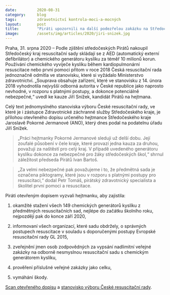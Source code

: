 ```yaml
---
date:         2020-08-31
category:     blog
tags:         zdravotnictví kontrola-moci-a-mocných
layout:       post
title:        "Piráti upozornili na další podezřelou zakázku na Středočeském kraji"
image:        /assets/img/articles/2020/jiri-snizek.jpg
--- 
```




Praha, 31. srpna 2020 – Podle zjištění středočeských Pirátů nakoupil Středočeský kraj resuscitační sady skládají se z AED (automatický externí defibrilátor) a chemického generátoru kyslíku za téměř 10 milionů korun. Používání chemického vyvíječe kyslíku během kardiopulmonární resuscitace nebo první pomoci přitom v roce 2018 Česká resuscitační rada jednoznačně odmítla ve stanovisku, které si vyžádalo Ministerstvo zdravotnictví. „Souprava obsahuje zařízení, které ve stanovisku z 14. února 2018 vyhodnotila nejvyšší odborná autorita v České republice jako naprosto nevhodné, v rozporu s platnými postupy, a dokonce potenciálně nebezpečné,“ uvedl ke kauze Jiří Snížek, kandidát Pirátů na hejtmana. 

Celý text jednomyslného stanoviska výboru České resuscitační rady, ve které je i zástupce Zdravotnické záchranné služby Středočeského kraje, je přílohou otevřeného dopisu určeného hejtmance Středočeského kraje Jaroslavě Pokorné Jermanové (ANO), který dnes podal na podatelnu úřadu Jiří Snížek.

> „Práci hejtmanky Pokorné Jermanové sleduji už delší dobu. Její zoufalé působení v čele kraje, které provazí jedna kauza za druhou, považuji za naštěstí pro celý kraj. V případě uvedeného generátoru kyslíku dokonce za nebezpečné pro žáky středočeských škol,“ shrnul záležitost předseda Pirátů Ivan Bartoš.

> „Za velmi nebezpečné pak považujeme i to, že předmětná sada je označena piktogramy, které jsou v rozporu s platnými postupy pro resuscitaci,“ dodal Petr Tomáš, pirátský zdravotnický specialista a školitel první pomoci a resuscitace.

Piráti otevřeným dopisem vyzvali hejtmanku, aby zajistila:

1. okamžité stažení všech 149 chemických generátorů kyslíku z předmětných resuscitačních sad, nejlépe do začátku školního roku, nejpozději pak do konce září 2020,

2. informovaní všech organizací, které sadu obdržely, o správných postupech resuscitace v souladu s doporučenými postupy Evropské resuscitační rady GL 2015,

3. zveřejnění jmen osob zodpovědných za vypsání nadlimitní veřejné zakázky na odborně nesmyslnou resuscitační sadu s chemickým generátorem kyslíku,

4. prověření příslušné veřejné zakázky jako celku,

5. vymáhání škody.

 

[Scan otevřeného dopisu](https://pirati.cz/assets/img/articles/2020/Otevreny_dopis_Piratu_ScK.jpeg) a [stanovisko výboru České resuscitační rady](https://pirati.cz/assets/pdf/Stanovisko-crr-k-chemickemu-vyvijeci-kysliku.pdf).
